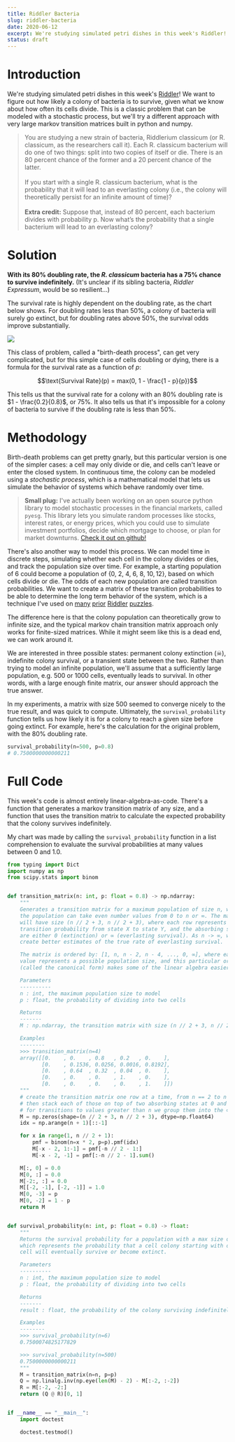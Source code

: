 ```yaml
---
title: Riddler Bacteria
slug: riddler-bacteria
date: 2020-06-12
excerpt: We're studying simulated petri dishes in this week's Riddler! We want to figure out how likely a colony of bacteria is to survive, given what we know about how often its cells divide. This is a classic problem that can be modeled with a stochastic process, but we'll try a different approach with very large markov transition matrices built in python and numpy.
status: draft
---
```


# Introduction

We're studying simulated petri dishes in this week's <a href="https://fivethirtyeight.com/features/how-long-will-the-bacterial-colony-last/">Riddler</a>! We want to figure out how likely a colony of bacteria is to survive, given what we know about how often its cells divide. This is a classic problem that can be modeled with a stochastic process, but we'll try a different approach with very large markov transition matrices built in python and numpy.

<blockquote>
You are studying a new strain of bacteria, Riddlerium classicum (or R. classicum, as the researchers call it). Each R. classicum bacterium will do one of two things: split into two copies of itself or die. There is an 80 percent chance of the former and a 20 percent chance of the latter.
<br><br>
If you start with a single R. classicum bacterium, what is the probability that it will lead to an everlasting colony (i.e., the colony will theoretically persist for an infinite amount of time)?
<br><br>
<strong>Extra credit:</strong> Suppose that, instead of 80 percent, each bacterium divides with probability p. Now what’s the probability that a single bacterium will lead to an everlasting colony?
</blockquote>

# Solution

**With its 80% doubling rate, the _R. classicum_ bacteria has a 75% chance to survive indefinitely.** (It's unclear if its sibling bacteria, _Riddler Expressum_, would be so resilient...)

The survival rate is highly dependent on the doubling rate, as the chart below shows. For doubling rates less than 50%, a colony of bacteria will surely go extinct, but for doubling rates above 50%, the survival odds improve substantially.

<img class="img-fluid mx-auto d-block" src="../images/20200612-riddler.png">

This class of problem, called a "birth-death process", can get very complicated, but for this simple case of cells doubling or dying, there is a formula for the survival rate as a function of $p$:

$$\text{Survival Rate}(p) = max(0, 1 - \frac{1 - p}{p})$$

This tells us that the survival rate for a colony with an 80% doubling rate is $1 - \frac{0.2}{0.8}$, or 75%. It also tells us that it's impossible for a colony of bacteria to survive if the doubling rate is less than 50%.

# Methodology

Birth-death problems can get pretty gnarly, but this particular version is one of the simpler cases: a cell may only divide or die, and cells can't leave or enter the closed system. In continuous time, the colony can be modeled using a _stochastic process_, which is a mathematical model that lets us simulate the behavior of systems which behave randomly over time.

> <strong>Small plug:</strong> I've actually been working on an open source python library to model stochastic processes in the financial markets, called `pyesg`. This library lets you simulate random processes like stocks, interest rates, or energy prices, which you could use to simulate investment portfolios, decide which mortgage to choose, or plan for market downturns. <a href="https://github.com/jason-ash/pyesg">Check it out on github!</a>

There's also another way to model this process. We can model time in discrete steps, simulating whether each cell in the colony divides or dies, and track the population size over time. For example, a starting population of 6 could become a population of $\{0,\ 2,\ 4,\ 6,\ 8,\ 10,\, 12\}$, based on which cells divide or die. The odds of each new population are called transition probabilities. We want to create a matrix of these transition probabilities to be able to determine the long term behavior of the system, which is a technique I've used on <a href="https://www.jtash.com/riddler-delirious-ducks">many</a> <a href="https://www.jtash.com/riddler-card-collecting">prior</a> <a href="https://www.jtash.com/riddler-baseball">Riddler</a> <a href="https://www.jtash.com/riddler-unstable-dice">puzzles</a>.

The difference here is that the colony population can theoretically grow to infinite size, and the typical markov chain transition matrix approach only works for finite-sized matrices. While it might seem like this is a dead end, we can work around it.

We are interested in three possible states: permanent colony extinction (☠), indefinite colony survival, or a transient state between the two. Rather than trying to model an infinite population, we'll assume that a sufficiently large population, e.g. 500 or 1000 cells, eventually leads to survival. In other words, with a large enough finite matrix, our answer should approach the true answer.

In my experiments, a matrix with size 500 seemed to converge nicely to the true result, and was quick to compute. Ultimately, the `survival_probability` function tells us how likely it is for a colony to reach a given size before going extinct. For example, here's the calculation for the original problem, with the 80% doubling rate.

```python
survival_probability(n=500, p=0.8)
# 0.7500000000000211
```

# Full Code

This week's code is almost entirely linear-algebra-as-code. There's a function that generates a markov transition matrix of any size, and a function that uses the transition matrix to calculate the expected probability that the colony survives indefinitely.

My chart was made by calling the `survival_probability` function in a list comprehension to evaluate the survival probabilities at many values between 0 and 1.0.

```python
from typing import Dict
import numpy as np
from scipy.stats import binom


def transition_matrix(n: int, p: float = 0.8) -> np.ndarray:
    """
    Generates a transition matrix for a maximum population of size n, where
    the population can take even number values from 0 to n or ∞. The matrix
    will have size (n // 2 + 3, n // 2 + 3), where each row represents the
    transition probability from state X to state Y, and the absorbing states
    are either 0 (extinction) or ∞ (everlasting survival). As n -> ∞, we can
    create better estimates of the true rate of everlasting survival.

    The matrix is ordered by: [1, n, n - 2, n - 4, ..., 0, ∞], where each
    value represents a possible population size, and this particular ordering
    (called the canonical form) makes some of the linear algebra easier later

    Parameters
    ----------
    n : int, the maximum population size to model
    p : float, the probability of dividing into two cells

    Returns
    -------
    M : np.ndarray, the transition matrix with size (n // 2 + 3, n // 2 + 3)

    Examples
    --------
    >>> transition_matrix(n=4)
    array([[0.    , 0.    , 0.8   , 0.2   , 0.    ],
           [0.    , 0.1536, 0.0256, 0.0016, 0.8192],
           [0.    , 0.64  , 0.32  , 0.04  , 0.    ],
           [0.    , 0.    , 0.    , 1.    , 0.    ],
           [0.    , 0.    , 0.    , 0.    , 1.    ]])
    """
    # create the transition matrix one row at a time, from n == 2 to n == n
    # then stack each of those on top of two absorbing states at 0 and ∞.
    # for transitions to values greater than n we group them into the ∞ row.
    M = np.zeros(shape=(n // 2 + 3, n // 2 + 3), dtype=np.float64)
    idx = np.arange(n + 1)[::-1]

    for x in range(1, n // 2 + 1):
        pmf = binom(n=x * 2, p=p).pmf(idx)
        M[-x - 2, 1:-1] = pmf[-n // 2 - 1:]
        M[-x - 2, -1] = pmf[:-n // 2 - 1].sum()

    M[:, 0] = 0.0
    M[0, :] = 0.0
    M[-2:, :] = 0.0
    M[[-2, -1], [-2, -1]] = 1.0
    M[0, -3] = p
    M[0, -2] = 1 - p
    return M


def survival_probability(n: int, p: float = 0.8) -> float:
    """
    Returns the survival probability for a population with a max size of n,
    which represents the probability that a cell colony starting with one
    cell will eventually survive or become extinct.

    Parameters
    ----------
    n : int, the maximum population size to model
    p : float, the probability of dividing into two cells

    Returns
    -------
    result : float, the probability of the colony surviving indefinitely

    Examples
    --------
    >>> survival_probability(n=6)
    0.7500074825177829

    >>> survival_probability(n=500)
    0.7500000000000211
    """
    M = transition_matrix(n=n, p=p)
    Q = np.linalg.inv(np.eye(len(M) - 2) - M[:-2, :-2])
    R = M[:-2, -2:]
    return (Q @ R)[0, 1]


if __name__ == "__main__":
    import doctest

    doctest.testmod()
```
